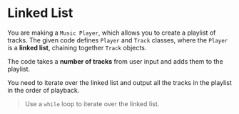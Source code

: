 # Linked List

You are making a `Music Player`, which allows you to create a playlist of tracks.
The given code defines `Player` and `Track` classes, where the `Player` is a **linked list**, chaining together `Track` objects.

The code takes a **number of tracks** from user input and adds them to the playlist.

You need to iterate over the linked list and output all the tracks in the playlist in the order of playback.

>Use a `while` loop to iterate over the linked list.
